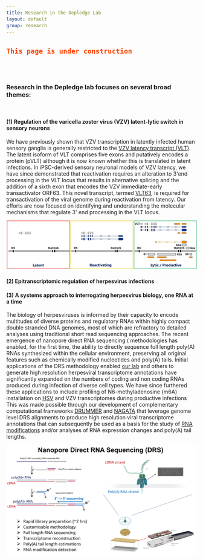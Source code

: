 ```yaml
---
title: Research in the Depledge Lab
layout: default
group: research
---
```


<div class="row">

<h2><code style="color : orangered"><b>This page is under construction</b></code></h2>


<br />
<br />

### Research in the Depledge lab focuses on several broad themes:

<br />

#### (1) Regulation of the varicella zoster virus (VZV) latent-lytic switch in sensory neurons

We have previously shown that VZV transcription in latently infected human sensory ganglia is generally restricted to the [VZV latency transcript (VLT)](https://www.nature.com/articles/s41467-018-03569-2). The latent isoform of VLT comprises five exons and putatively encodes a protein (pVLT) although it is now known whether this is translated in latent infections. In iPSC-derived sensory neuronal models of VZV latency, we have since demonstrated that reactivation requires an alteration to 3'end processing in the VLT locus that results in alternative splicing and the addition of a sixth exon that encodes the VZV immediate-early transactivator ORF63. This novel transcript, termed [VLT63](https://www.nature.com/articles/s41467-020-20031-4), is required for transactivation of the viral genome during reactivation from latency. Our efforts are now focused on identifying and understanding the molecular mechanisms that regulate 3' end processing in the VLT locus.

<img class="img-fluid" src="/static/img/latreacmodel.jpg" alt="overview of nanopore direct RNA sequencing">

<br />


#### (2) Epitranscriptomic regulation of herpesvirus infections 



#### (3) A systems approach to interrogating herpesvirus biology, one RNA at a time

The biology of herpesviruses is informed by their capacity to encode multitudes of diverse proteins and regulatory RNAs within highly compact double stranded DNA genomes, most of which are refractory to detailed analyses using traditional short read sequencing approaches. The recent emergence of nanopore direct RNA sequencing ( methodologies has enabled, for the first time, the ability to directly sequence full length poly(A) RNAs synthesized within the cellular environment, preserving all original features such as chemically modified nucleotides and poly(A) tails. Initial applications of the DRS methodology enabled [our lab](https://www.nature.com/articles/s41467-019-08734-9) and others to generate high resolution herpesviral transcriptome annotations have significantly expanded on the numbers of coding and non coding RNAs produced during infection of diverse cell types. We have since furthered these applications to include profiling of N6-methyladenosine (m6A) installation on [HSV](https://www.pnas.org/doi/10.1073/pnas.2104805118) and VZV transcriptomes during productive infections This was made possible through our development of complementary computational frameworks [DRUMMER](https://github.com/DepledgeLab/DRUMMER) and [NAGATA](https://github.com/DepledgeLab/NAGATA) that leverage genome level DRS alignments to produce high resolution viral transcriptome annotations that can subsequently be used as a basis for the study of [RNA modifications](https://academic.oup.com/bioinformatics/article/38/11/3113/6569078) and/or analyses of RNA expression changes and poly(A) tail lengths.

<img class="img-fluid" src="/static/img/drs.jpg" alt="schematic overviews of DRUMMER and NAGATA">

<br />




<!-- 

##### (1) Characterizing the roles of diverse base modifications (including m6A) on host and viral RNAs during productive infections

##### (2) Investigating the functions of herpesviral latency-associated transcripts and other non-coding RNAs (including miRNAs) during both lytic and latent infections

##### (3) Characterizing the transcriptional complexity of diverse viruses (herpesviruses, adenoviruses, coronaviruses) in distinct cell types, such as epithelial cells and neurons.

**This is achieved through the integration of computational biology with a variety of high-throughput molecular techniques to study multiple aspects of virus-host interactions on a genome-wide scale. Specific targets of interest are subsequently followed up using classical molecular biology approaches.**

-->

</div>
